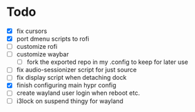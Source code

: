 # Todo
- [x] fix cursors
- [x] port dmenu scripts to rofi
- [ ] customize rofi
- [ ] customize waybar
    - [ ] fork the exported repo in my .config to keep for later use
- [ ] fix audio-sessionizer script for just source
- [ ] fix display script when detaching dock
- [x] finish configuring main hypr config
- [ ] create wayland user login when reboot etc.
- [ ] i3lock on suspend thingy for wayland
